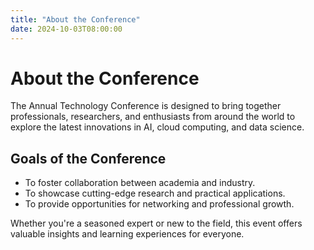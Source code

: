 ```yaml
---
title: "About the Conference"
date: 2024-10-03T08:00:00
---
```


# About the Conference

The Annual Technology Conference is designed to bring together professionals, researchers, and enthusiasts from around the world to explore the latest innovations in AI, cloud computing, and data science.

## Goals of the Conference
- To foster collaboration between academia and industry.
- To showcase cutting-edge research and practical applications.
- To provide opportunities for networking and professional growth.

Whether you're a seasoned expert or new to the field, this event offers valuable insights and learning experiences for everyone.
